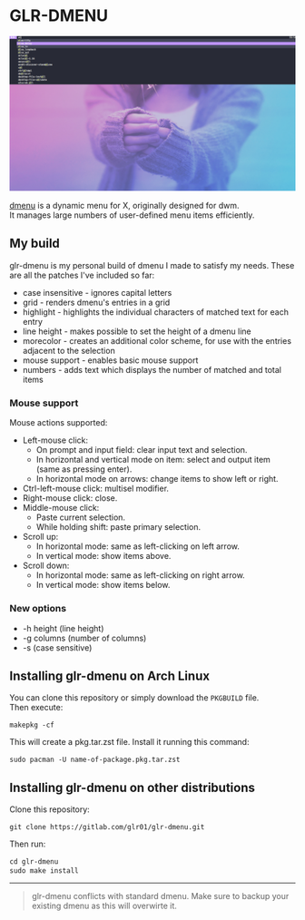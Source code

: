 # GLR-DMENU

![dmenu screenshot](doc/scrot.png)

[dmenu](https://tools.suckless.org/dmenu/) is a dynamic menu for X, originally designed for dwm.\
It manages large numbers of user-defined menu items efficiently.

## My build

glr-dmenu is my personal build of dmenu I made to satisfy my needs. These are all the patches I've included so far:

- case insensitive - ignores capital letters
- grid - renders dmenu's entries in a grid
- highlight - highlights the individual characters of matched text for each entry
- line height - makes possible to set the height of a dmenu line
- morecolor - creates an additional color scheme, for use with the entries adjacent to the selection
- mouse support - enables basic mouse support
- numbers - adds text which displays the number of matched and total items

### Mouse support
Mouse actions supported:

- Left-mouse click:
    - On prompt and input field: clear input text and selection.
    - In horizontal and vertical mode on item: select and output item (same as pressing enter).
    - In horizontal mode on arrows: change items to show left or right.
- Ctrl-left-mouse click: multisel modifier.
- Right-mouse click: close.
- Middle-mouse click:
    - Paste current selection.
    - While holding shift: paste primary selection.
- Scroll up:
    - In horizontal mode: same as left-clicking on left arrow.
    - In vertical mode: show items above.
- Scroll down:
    - In horizontal mode: same as left-clicking on right arrow.
    - In vertical mode: show items below.

### New options

- -h height (line height)
- -g columns (number of columns)
- -s (case sensitive)

## Installing glr-dmenu on Arch Linux

You can clone this repository or simply download the `PKGBUILD` file.\
Then execute:

```console
makepkg -cf
```

This will create a pkg.tar.zst file. Install it running this command:

```console
sudo pacman -U name-of-package.pkg.tar.zst
```

## Installing glr-dmenu on other distributions

Clone this repository:

```console
git clone https://gitlab.com/glr01/glr-dmenu.git
```

Then run:

```console
cd glr-dmenu
sudo make install
```

---

> glr-dmenu conflicts with standard dmenu. Make sure to backup your existing dmenu as this will overwirte it.
